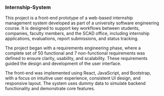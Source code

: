 ### Internship-System
  This project is a front-end prototype of a web-based internship management system developed as part of a university software engineering course. It is designed to support key workflows between students, companies, faculty members, and the SCAD office, including internship applications, evaluations, report submissions, and status tracking.
  
  The project began with a requirements engineering phase, where a complete set of 50 functional and 7 non-functional requirements was defined to ensure clarity, usability, and scalability. These requirements guided the design and development of the user interface.
  
  The front-end was implemented using React, JavaScript, and Bootstrap, with a focus on intuitive user experience, consistent UI design, and responsive layout. The system uses dummy data to simulate backend functionality and demonstrate core features.

